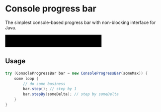 # Console progress bar

The simplest console-based progress bar with non-blocking interface for Java.

![Animated preview](bar.gif)

## Usage

```java
try (ConsoleProgressBar bar = new ConsoleProgressBar(someMax)) {
    some loop {
        // do some business
        bar.step(); // step by 1
        bar.stepBy(someDelta); // step by someDelta
    }
}
```
